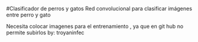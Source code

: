 #Clasificador de perros y gatos
Red convolucional para clasificar imágenes entre perro y gato 

Necesita colocar imagenes para el entrenamiento , ya que en git hub no permite subirlos
by: troyaninfec
